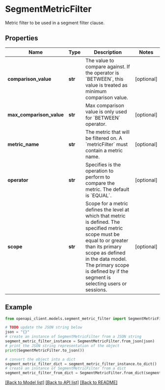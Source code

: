 # SegmentMetricFilter

Metric filter to be used in a segment filter clause.

## Properties

Name | Type | Description | Notes
------------ | ------------- | ------------- | -------------
**comparison_value** | **str** | The value to compare against. If the operator is &#x60;BETWEEN&#x60;, this value is treated as minimum comparison value. | [optional] 
**max_comparison_value** | **str** | Max comparison value is only used for &#x60;BETWEEN&#x60; operator. | [optional] 
**metric_name** | **str** | The metric that will be filtered on. A &#x60;metricFilter&#x60; must contain a metric name. | [optional] 
**operator** | **str** | Specifies is the operation to perform to compare the metric. The default is &#x60;EQUAL&#x60;. | [optional] 
**scope** | **str** | Scope for a metric defines the level at which that metric is defined. The specified metric scope must be equal to or greater than its primary scope as defined in the data model. The primary scope is defined by if the segment is selecting users or sessions. | [optional] 

## Example

```python
from openapi_client.models.segment_metric_filter import SegmentMetricFilter

# TODO update the JSON string below
json = "{}"
# create an instance of SegmentMetricFilter from a JSON string
segment_metric_filter_instance = SegmentMetricFilter.from_json(json)
# print the JSON string representation of the object
print(SegmentMetricFilter.to_json())

# convert the object into a dict
segment_metric_filter_dict = segment_metric_filter_instance.to_dict()
# create an instance of SegmentMetricFilter from a dict
segment_metric_filter_from_dict = SegmentMetricFilter.from_dict(segment_metric_filter_dict)
```
[[Back to Model list]](../README.md#documentation-for-models) [[Back to API list]](../README.md#documentation-for-api-endpoints) [[Back to README]](../README.md)


